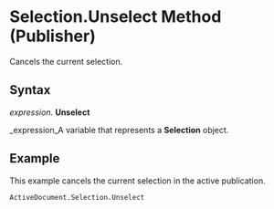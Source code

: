 
# Selection.Unselect Method (Publisher)

Cancels the current selection.


## Syntax

 _expression_. **Unselect**

 _expression_A variable that represents a  **Selection** object.


## Example

This example cancels the current selection in the active publication.


```
ActiveDocument.Selection.Unselect
```

